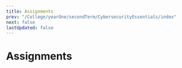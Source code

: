 ```yaml
---
title: Assignments
prev: "/College/yearOne/secondTerm/CybersecurityEssentials/index"
next: false
lastUpdated: false
---
```


# Assignments
